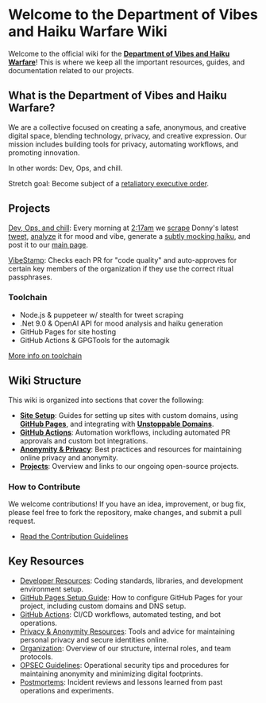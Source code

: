 # Welcome to the Department of Vibes and Haiku Warfare Wiki

Welcome to the official wiki for the **[Department of Vibes and Haiku Warfare](https://github.com/Department-of-Vibes-and-Haiku-Warfare)**! This is where we keep all the important resources, guides, and documentation related to our projects.

## What is the Department of Vibes and Haiku Warfare?

We are a collective focused on creating a safe, anonymous, and creative digital space, blending technology, privacy, and creative expression. Our mission includes building tools for privacy, automating workflows, and promoting innovation.

In other words: Dev, Ops, and chill.

Stretch goal: Become subject of a [retaliatory executive order](https://www.npr.org/2025/03/28/g-s1-56890/law-firms-sue-trump).

## Projects

[Dev, Ops, and chill](https://github.com/Department-of-Vibes-and-Haiku-Warfare/dev-ops-and-chill): Every morning at [2:17am](https://github.com/Department-of-Vibes-and-Haiku-Warfare/dev-ops-and-chill/blob/main/.github/workflows/dev-ops-and-chill.yml) we [scrape](https://github.com/Department-of-Vibes-and-Haiku-Warfare/dev-ops-and-chill/tree/main/src/scraper) Donny's latest [tweet](https://x.com/realDonaldTrump), [analyze](https://github.com/Department-of-Vibes-and-Haiku-Warfare/dev-ops-and-chill/tree/main/src/HaikuGenerator) it for mood and vibe, generate a [subtly mocking haiku](https://github.com/Department-of-Vibes-and-Haiku-Warfare/dev-ops-and-chill/blob/main/src/HaikuGenerator/Program.cs), and post it to our [main page](https://dovahw.xyz/).

[VibeStamp](https://github.com/Department-of-Vibes-and-Haiku-Warfare/vibe-stamp-bot): Checks each PR for "code quality" and auto-approves for certain key members of the organization if they use the correct ritual passphrases.

### Toolchain

- Node.js & puppeteer w/ stealth for tweet scraping
- .Net 9.0 & OpenAI API for mood analysis and haiku generation
- GitHub Pages for site hosting
- GitHub Actions & GPGTools for the automagik

[More info on toolchain](github-actions.md)

## Wiki Structure

This wiki is organized into sections that cover the following:

- **[Site Setup](site-setup.md)**: Guides for setting up sites with custom domains, using **[GitHub Pages](https://pages.github.com/)**, and integrating with **[Unstoppable Domains](https://unstoppabledomains.com/)**.
- **[GitHub Actions](https://github.com/Department-of-Vibes-and-Haiku-Warfare/dev-ops-and-chill/tree/main/.github/workflows)**: Automation workflows, including automated PR approvals and custom bot integrations.
- **[Anonymity & Privacy](privacy-anonymity.md)**: Best practices and resources for maintaining online privacy and anonymity.
- **[Projects](https://github.com/orgs/Department-of-Vibes-and-Haiku-Warfare/repositories)**: Overview and links to our ongoing open-source projects.

### How to Contribute

We welcome contributions! If you have an idea, improvement, or bug fix, please feel free to fork the repository, make changes, and submit a pull request.

- [Read the Contribution Guidelines](contributing.md)

## Key Resources

- [Developer Resources](development.md): Coding standards, libraries, and development environment setup.
- [GitHub Pages Setup Guide](site-setup.md): How to configure GitHub Pages for your project, including custom domains and DNS setup.
- [GitHub Actions](github-actions.md): CI/CD workflows, automated testing, and bot operations.
- [Privacy & Anonymity Resources](privacy-anonymity.md): Tools and advice for maintaining personal privacy and secure identities online.
- [Organization](organization.md): Overview of our structure, internal roles, and team protocols.
- [OPSEC Guidelines](OPSEC.md): Operational security tips and procedures for maintaining anonymity and minimizing digital footprints.
- [Postmortems](postmortems.md): Incident reviews and lessons learned from past operations and experiments.
